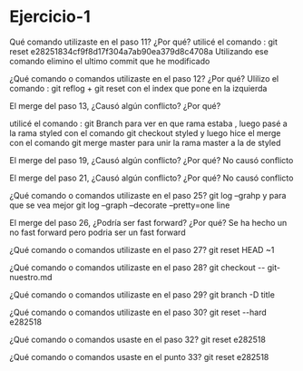 # Ejercicio-1

Qué comando utilizaste en el paso 11? ¿Por qué?
utilicé el comando : git reset e28251834cf9f8d17f304a7ab90ea379d8c4708a Utilizando ese comando elimino el ultimo commit que he modificado

¿Qué comando o comandos utilizaste en el paso 12? ¿Por qué? Ulilizo el comando : git reflog + git reset con el index que pone en la izquierda

El merge del paso 13, ¿Causó algún conflicto? ¿Por qué?

utilicé el comando : git Branch para ver en que rama estaba , luego pasé a la rama styled con el comando git checkout styled y luego hice el merge con el comando git merge master para unir la rama master a la de styled

El merge del paso 19, ¿Causó algún conflicto? ¿Por qué? No causó conflicto

El merge del paso 21, ¿Causó algún conflicto? ¿Por qué? No causó conflicto

¿Qué comando o comandos utilizaste en el paso 25? git log –grahp y para que se vea mejor git log –graph –decorate –pretty=one line

El merge del paso 26, ¿Podría ser fast forward? ¿Por qué? Se ha hecho un no fast forward pero podria ser un fast forward

¿Qué comando o comandos utilizaste en el paso 27? git reset HEAD ~1

¿Qué comando o comandos utilizaste en el paso 28? git checkout -- git-nuestro.md

¿Qué comando o comandos utilizaste en el paso 29? git branch -D title

¿Qué comando o comandos utilizaste en el paso 30? git reset --hard e282518

¿Qué comando o comandos usaste en el paso 32? git reset e282518

¿Qué comando o comandos usaste en el punto 33? git reset e282518
